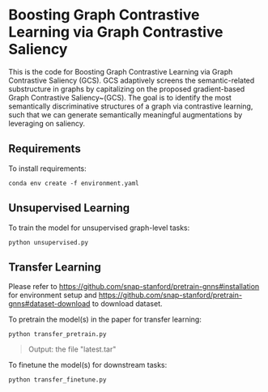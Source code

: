 # Boosting Graph Contrastive Learning via Graph Contrastive Saliency

This is the code for Boosting Graph Contrastive Learning via Graph Contrastive Saliency (GCS).
GCS adaptively screens the semantic-related substructure in graphs by capitalizing on the proposed gradient-based Graph Contrastive Saliency~(GCS). The goal is to identify the most semantically discriminative structures of a graph via contrastive learning, such that we can generate semantically meaningful augmentations by leveraging on saliency.

## Requirements

To install requirements:

```setup
conda env create -f environment.yaml
```

## Unsupervised Learning

To train the model for unsupervised graph-level tasks:

```setup
python unsupervised.py
```

## Transfer Learning
Please refer to https://github.com/snap-stanford/pretrain-gnns#installation for environment setup and https://github.com/snap-stanford/pretrain-gnns#dataset-download to download dataset.


To pretrain the model(s) in the paper for transfer learning:

```setup
python transfer_pretrain.py
```
> Output: the file "latest.tar"

To finetune the model(s) for downstream tasks:
```setup
python transfer_finetune.py
```

